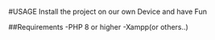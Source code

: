 #USAGE
Install the project on our own Device and have Fun

##Requirements
-PHP 8 or higher
-Xampp(or others..)
